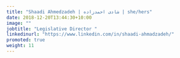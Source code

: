 ```yaml
---
title: "Shaadi Ahmedzadeh | شادی احمدزاده | she/hers"
date: 2018-12-20T13:44:30+10:00
image: ""
jobtitle: "Legislative Director "
linkedinurl: "https://www.linkedin.com/in/shaadi-ahmadzadeh/"
promoted: true
weight: 11
---
```



